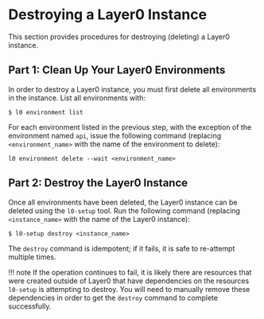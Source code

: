 # Destroying a Layer0 Instance

This section provides procedures for destroying (deleting) a Layer0 instance.

## Part 1: Clean Up Your Layer0 Environments
In order to destroy a Layer0 instance, you must first delete all environments in the instance.
List all environments with:
```
$ l0 environment list
```

For each environment listed in the previous step, with the exception of the environment named `api`, 
issue the following command (replacing `<environment_name>` with the name of the environment to delete):
```
l0 environment delete --wait <environment_name>
```


## Part 2: Destroy the Layer0 Instance
Once all environments have been deleted, the Layer0 instance can be deleted using the `l0-setup` tool. 
Run the following command (replacing `<instance_name>` with the name of the Layer0 instance):
```
$ l0-setup destroy <instance_name>
```

The `destroy` command is idempotent; if it fails, it is safe to re-attempt multiple times. 

!!! note
    If the operation continues to fail, it is likely there are resources that were created outside of Layer0 that have dependencies on the resources `l0-setup` is attempting to destroy. You will need to manually remove these dependencies in order to get the `destroy` command to complete successfully. 

